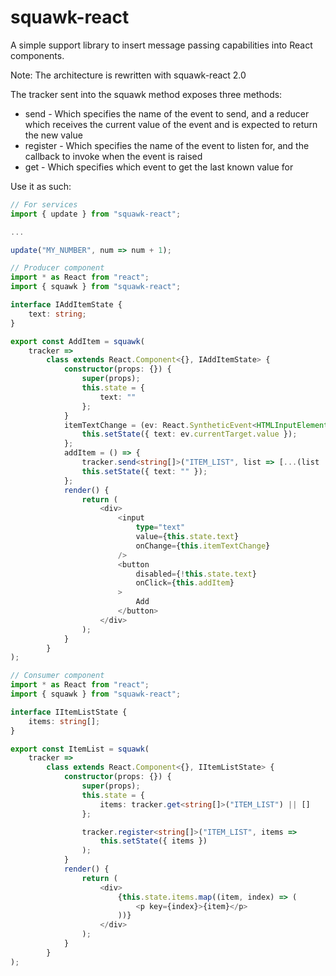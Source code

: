 # squawk-react
A simple support library to insert message passing capabilities into React components.

Note: The architecture is rewritten with squawk-react 2.0

The tracker sent into the squawk method exposes three methods:
* send - Which specifies the name of the event to send, and a reducer which receives the current value of the event and is expected to return the new value
* register - Which specifies the name of the event to listen for, and the callback to invoke when the event is raised
* get - Which specifies which event to get the last known value for

Use it as such:
```typescript
// For services
import { update } from "squawk-react";

...

update("MY_NUMBER", num => num + 1);

// Producer component
import * as React from "react";
import { squawk } from "squawk-react";

interface IAddItemState {
    text: string;
}

export const AddItem = squawk(
    tracker =>
        class extends React.Component<{}, IAddItemState> {
            constructor(props: {}) {
                super(props);
                this.state = {
                    text: ""
                };
            }
            itemTextChange = (ev: React.SyntheticEvent<HTMLInputElement>) => {
                this.setState({ text: ev.currentTarget.value });
            };
            addItem = () => {
                tracker.send<string[]>("ITEM_LIST", list => [...(list || []), this.state.text]);
                this.setState({ text: "" });
            };
            render() {
                return (
                    <div>
                        <input
                            type="text"
                            value={this.state.text}
                            onChange={this.itemTextChange}
                        />
                        <button
                            disabled={!this.state.text}
                            onClick={this.addItem}
                        >
                            Add
                        </button>
                    </div>
                );
            }
        }
);

// Consumer component
import * as React from "react";
import { squawk } from "squawk-react";

interface IItemListState {
    items: string[];
}

export const ItemList = squawk(
    tracker =>
        class extends React.Component<{}, IItemListState> {
            constructor(props: {}) {
                super(props);
                this.state = {
                    items: tracker.get<string[]>("ITEM_LIST") || []
                };

                tracker.register<string[]>("ITEM_LIST", items =>
                    this.setState({ items })
                );
            }
            render() {
                return (
                    <div>
                        {this.state.items.map((item, index) => (
                            <p key={index}>{item}</p>
                        ))}
                    </div>
                );
            }
        }
);
```
